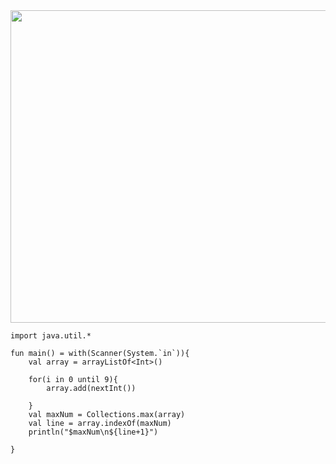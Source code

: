<img src="https://user-images.githubusercontent.com/84216838/202830518-76a03419-1dfd-48dc-b3ae-095165dd9415.png" width=750 height=500>

```
import java.util.*

fun main() = with(Scanner(System.`in`)){
    val array = arrayListOf<Int>()
    
    for(i in 0 until 9){
        array.add(nextInt())
        
    }
    val maxNum = Collections.max(array)
    val line = array.indexOf(maxNum)
    println("$maxNum\n${line+1}")

}
```